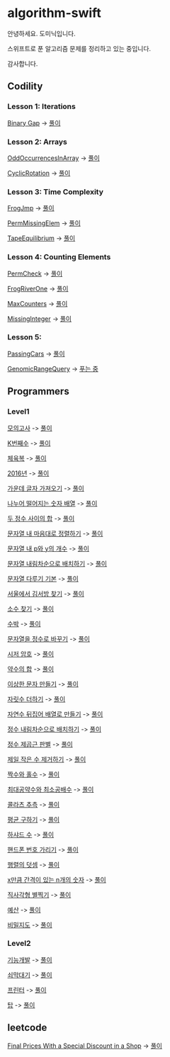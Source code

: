 # algorithm-swift
안녕하세요. 도미닉입니다.

스위프트로 푼 알고리즘 문제를 정리하고 있는 중입니다.

감사합니다.

## Codility

### Lesson 1: Iterations
[Binary Gap](https://app.codility.com/programmers/lessons/1-iterations/binary_gap/) -> [풀이](https://app.codility.com/demo/results/trainingCPAKSX-ZAE/)

### Lesson 2: Arrays
[OddOccurrencesInArray](https://app.codility.com/programmers/lessons/2-arrays/odd_occurrences_in_array/) -> [풀이](https://app.codility.com/demo/results/training72VQNX-Q8T/)

[CyclicRotation](https://app.codility.com/programmers/lessons/2-arrays/cyclic_rotation/) -> [풀이](https://app.codility.com/demo/results/trainingPBDNDV-DGJ/)

### Lesson 3: Time Complexity
[FrogJmp](https://app.codility.com/programmers/lessons/3-time_complexity/frog_jmp/) -> [풀이](https://app.codility.com/demo/results/trainingWG59FJ-GCH/)

[PermMissingElem](https://app.codility.com/programmers/lessons/3-time_complexity/perm_missing_elem/) -> [풀이](https://app.codility.com/demo/results/trainingJVMX3B-PQS/)

[TapeEquilibrium](https://app.codility.com/programmers/lessons/3-time_complexity/tape_equilibrium/) -> [풀이](https://app.codility.com/demo/results/training3MA4YH-NFX/)

### Lesson 4: Counting Elements
[PermCheck](https://app.codility.com/programmers/lessons/4-counting_elements/perm_check/) -> [풀이](https://app.codility.com/demo/results/training7UUPXJ-H4V/)

[FrogRiverOne](https://app.codility.com/programmers/lessons/4-counting_elements/frog_river_one/) -> [풀이](https://app.codility.com/demo/results/trainingJAKUR2-X35/)

[MaxCounters](https://app.codility.com/programmers/lessons/4-counting_elements/max_counters/) -> [풀이](https://app.codility.com/demo/results/trainingSJJQDK-XHN/)

[MissingInteger](https://app.codility.com/programmers/lessons/4-counting_elements/missing_integer/) -> [풀이](https://app.codility.com/demo/results/trainingPZRWNX-5V4/)

### Lesson 5:
[PassingCars](https://app.codility.com/programmers/lessons/5-prefix_sums/passing_cars/) -> [풀이](https://app.codility.com/demo/results/trainingJ686MM-HA3/)

[GenomicRangeQuery](https://app.codility.com/programmers/lessons/5-prefix_sums/genomic_range_query/) -> [푸는 중](https://app.codility.com/demo/results/training3Z9P6X-PEK/)


## Programmers

### Level1
[모의고사](https://programmers.co.kr/learn/courses/30/lessons/42840) -> [풀이](https://gist.github.com/AppleCEO/adea7b8c6a23f09fa1c22ee6d5d0a1a5)

[K번째수](https://programmers.co.kr/learn/courses/30/lessons/42748) -> [풀이](https://gist.github.com/AppleCEO/24131af593523032bac87bcf5af829c1)

[체육복](https://programmers.co.kr/learn/courses/30/lessons/42862) -> [풀이](https://gist.github.com/AppleCEO/e4acc49087559d057ae736ee8efb330e)

[2016년](https://programmers.co.kr/learn/courses/30/lessons/12901) -> [풀이](https://gist.github.com/AppleCEO/83a138aa104241825159fa22956a54d9)

[가운데 글자 가져오기](https://programmers.co.kr/learn/courses/30/lessons/12903) -> [풀이](https://gist.github.com/AppleCEO/c0f3c118994eb65f6c848dd4113491d1)

[나누어 떨어지는 숫자 배열](https://programmers.co.kr/learn/courses/30/lessons/12910) -> [풀이](https://gist.github.com/AppleCEO/d974a57c1fa8a341c9e42b267ab19b04)

[두 정수 사이의 합](https://programmers.co.kr/learn/courses/30/lessons/12912) -> [풀이](https://gist.github.com/AppleCEO/63afbdd151835c0d86c2ae295c03673e)

[문자열 내 마음대로 정렬하기](https://programmers.co.kr/learn/courses/30/lessons/12915) -> [풀이](https://gist.github.com/AppleCEO/5c885f59e97e8a38a2ca1b00de13feaf)

[문자열 내 p와 y의 개수](https://programmers.co.kr/learn/courses/30/lessons/12916) -> [풀이](https://gist.github.com/AppleCEO/ec14d24b0ab64227def6182ab01ad3c5)

[문자열 내림차순으로 배치하기](https://programmers.co.kr/learn/courses/30/lessons/12917) -> [풀이](https://gist.github.com/AppleCEO/f62bd3a31fdb0ec0dc0a53a098bb522c)

[문자열 다루기 기본](https://programmers.co.kr/learn/courses/30/lessons/12918) -> [풀이](https://gist.github.com/AppleCEO/d6adb8dbbc222022d7fff7c1fee6d6e8)

[서울에서 김서방 찾기](https://programmers.co.kr/learn/courses/30/lessons/12919) -> [풀이](https://gist.github.com/AppleCEO/3fc38a4dd6c3a185f2a91225663fe563)

[소수 찾기](https://programmers.co.kr/learn/courses/30/lessons/12921) -> [풀이](https://gist.github.com/AppleCEO/0eac4eb89f689e50233bbe4c58c8ca36)

[수박](https://programmers.co.kr/learn/courses/30/lessons/12922) -> [풀이](https://gist.github.com/AppleCEO/da7c4221d934ee2471f928dbc8466111)

[문자열을 정수로 바꾸기](https://programmers.co.kr/learn/courses/30/lessons/12925) -> [풀이](https://gist.github.com/AppleCEO/4b4bb0c575d7c084ba5d79e96fdc69ea)

[시저 암호](https://programmers.co.kr/learn/courses/30/lessons/12926) -> [풀이](https://gist.github.com/AppleCEO/6f59bcc101c57caf4b788bad2eff7e58)

[약수의 합](https://programmers.co.kr/learn/courses/30/lessons/12928) -> [풀이](https://gist.github.com/AppleCEO/c4773d7802591d0eac905ea316796474)

[이상한 문자 만들기](https://programmers.co.kr/learn/courses/30/lessons/12930) -> [풀이](https://gist.github.com/AppleCEO/587bf781832447beab8407308543f75e)

[자릿수 더하기](https://programmers.co.kr/learn/courses/30/lessons/12931) -> [풀이](https://gist.github.com/AppleCEO/afb953ea36bd13bd3c69cea2990fcba0)

[자연수 뒤집어 배열로 만들기](https://programmers.co.kr/learn/courses/30/lessons/12932) -> [풀이](https://gist.github.com/AppleCEO/738eff9c275e00502fad93e058a9a840)

[정수 내림차순으로 배치하기](https://programmers.co.kr/learn/courses/30/lessons/12933) -> [풀이](https://gist.github.com/AppleCEO/33b5bd2ead62817446c7a358033a5f99)

[정수 제곱근 판별](https://programmers.co.kr/learn/courses/30/lessons/12934) -> [풀이](https://gist.github.com/AppleCEO/0bd0cb317439a176ba7ecc5cc22e0462)

[제일 작은 수 제거하기](https://programmers.co.kr/learn/courses/30/lessons/12935) -> [풀이](https://gist.github.com/AppleCEO/91a47a688398fb064b2c6692f4aa3c9a)

[짝수와 홀수](https://programmers.co.kr/learn/courses/30/lessons/12937) -> [풀이](https://gist.github.com/AppleCEO/367b398e73387cec43fc71cb87431ee0)

[최대공약수와 최소공배수](https://programmers.co.kr/learn/courses/30/lessons/12940) -> [풀이](https://gist.github.com/AppleCEO/c8927af10ce378bd7b0f9c50a43749d4)

[콜라츠 추측](https://programmers.co.kr/learn/courses/30/lessons/12943) -> [풀이](https://gist.github.com/AppleCEO/ff62a1415abc3756bde9b8b77a7be5a1)

[평균 구하기](https://programmers.co.kr/learn/courses/30/lessons/12944) -> [풀이](https://gist.github.com/AppleCEO/a4b48c134f71a5a7226b9b5e98fb788a)

[하샤드 수](https://programmers.co.kr/learn/courses/30/lessons/12947) -> [풀이](https://gist.github.com/AppleCEO/9233c720e7fd3def7b5b7306c1adacc2)

[핸드폰 번호 가리기](https://programmers.co.kr/learn/courses/30/lessons/12948) -> [풀이](https://gist.github.com/AppleCEO/39124f9d4959520174b28bd46d7ee7e6)

[행렬의 덧셈](https://programmers.co.kr/learn/courses/30/lessons/12950) -> [풀이](https://gist.github.com/AppleCEO/20c043a9dd3982545f55c0726cd3293b)

[x만큼 간격이 있는 n개의 숫자](https://programmers.co.kr/learn/courses/30/lessons/12954) -> [풀이](https://gist.github.com/AppleCEO/3267715ea7dc4058e554ccc732c48306)

[직사각형 별찍기](https://programmers.co.kr/learn/courses/30/lessons/12969) -> [풀이](https://gist.github.com/AppleCEO/c01446bbd9f1a1b9584e2aa7fa239091)

[예산](https://programmers.co.kr/learn/courses/30/lessons/12982) -> [풀이](https://gist.github.com/AppleCEO/451b3a843d8b0e8d29c883a8a5c00759)

[비밀지도](https://programmers.co.kr/learn/courses/30/lessons/17681) -> [풀이](https://gist.github.com/AppleCEO/93951773e86bebb9bf4a3eb9ea1304b5)

### Level2
[기능개발](https://programmers.co.kr/learn/courses/30/lessons/42586) -> [풀이](https://github.com/AppleCEO/algorithm-swift/blob/0bc84c651e2c187a311e6e699ade930773d4c949/algorithm.playground/Contents.swift)

[쇠막대기](https://programmers.co.kr/learn/courses/30/lessons/42585) -> [풀이](https://github.com/AppleCEO/algorithm-swift/blob/acbfdb6bcd744461b67310b399366396b969d733/algorithm.playground/Contents.swift)

[프린터](https://programmers.co.kr/learn/courses/30/lessons/42587) -> [풀이](https://github.com/AppleCEO/algorithm-swift/blob/7b9518f8708fa60c1f56dcf85c1b04bc96b949b4/algorithm.playground/Contents.swift)

[탑](https://programmers.co.kr/learn/courses/30/lessons/42588) -> [풀이](https://github.com/AppleCEO/algorithm-swift/blob/60e4f97313b33c70397258c1086d3cd8f4a1e37f/algorithm.playground/Contents.swift)


## leetcode
[Final Prices With a Special Discount in a Shop](https://leetcode.com/problems/final-prices-with-a-special-discount-in-a-shop/submissions/) -> [풀이](https://gist.github.com/AppleCEO/b1a0e888de5da1ebb4512eac03eec2d6)
